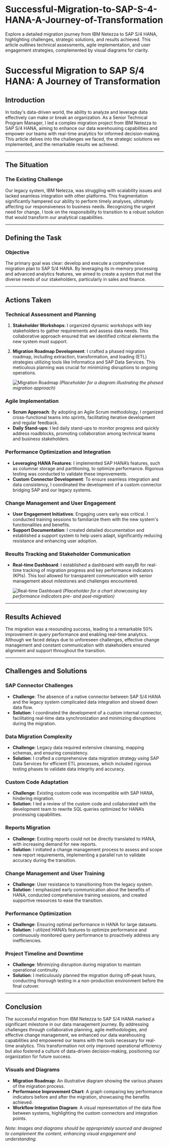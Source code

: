 # Successful-Migration-to-SAP-S-4-HANA-A-Journey-of-Transformation
Explore a detailed migration journey from IBM Netezza to SAP S/4 HANA, highlighting challenges, strategic solutions, and results achieved. This article outlines technical assessments, agile implementation, and user engagement strategies, complemented by visual diagrams for clarity.
# Successful Migration to SAP S/4 HANA: A Journey of Transformation

## Introduction

In today's data-driven world, the ability to analyze and leverage data effectively can make or break an organization. As a Senior Technical Program Manager, I led a complex migration project from IBM Netezza to SAP S/4 HANA, aiming to enhance our data warehousing capabilities and empower our teams with real-time analytics for informed decision-making. This article delves into the challenges we faced, the strategic solutions we implemented, and the remarkable results we achieved.

---

## The Situation

### The Existing Challenge

Our legacy system, IBM Netezza, was struggling with scalability issues and lacked seamless integration with other platforms. This fragmentation significantly hampered our ability to perform timely analyses, ultimately affecting our responsiveness to business needs. Recognizing the urgent need for change, I took on the responsibility to transition to a robust solution that would transform our analytical capabilities.

---

## Defining the Task

### Objective

The primary goal was clear: develop and execute a comprehensive migration plan to SAP S/4 HANA. By leveraging its in-memory processing and advanced analytics features, we aimed to create a system that met the diverse needs of our stakeholders, particularly in sales and finance.

---

## Actions Taken

### Technical Assessment and Planning

1. **Stakeholder Workshops**: I organized dynamic workshops with key stakeholders to gather requirements and assess data needs. This collaborative approach ensured that we identified critical elements the new system must support.
   
2. **Migration Roadmap Development**: I crafted a phased migration roadmap, including extraction, transformation, and loading (ETL) strategies utilizing tools like Informatica and SAP Data Services. This meticulous planning was crucial for minimizing disruptions to ongoing operations.

   ![Migration Roadmap](https://example.com/migration-roadmap-image) *(Placeholder for a diagram illustrating the phased migration approach)*

### Agile Implementation

- **Scrum Approach**: By adopting an Agile Scrum methodology, I organized cross-functional teams into sprints, facilitating iterative development and regular feedback.
- **Daily Stand-ups**: I led daily stand-ups to monitor progress and quickly address roadblocks, promoting collaboration among technical teams and business stakeholders.

### Performance Optimization and Integration

- **Leveraging HANA Features**: I implemented SAP HANA’s features, such as columnar storage and partitioning, to optimize performance. Rigorous testing was conducted to validate these improvements.
- **Custom Connector Development**: To ensure seamless integration and data consistency, I coordinated the development of a custom connector bridging SAP and our legacy systems.

### Change Management and User Engagement

- **User Engagement Initiatives**: Engaging users early was critical. I conducted training sessions to familiarize them with the new system's functionalities and benefits.
- **Support Documentation**: I created detailed documentation and established a support system to help users adapt, significantly reducing resistance and enhancing user adoption.

### Results Tracking and Stakeholder Communication

- **Real-time Dashboard**: I established a dashboard with easyBi for real-time tracking of migration progress and key performance indicators (KPIs). This tool allowed for transparent communication with senior management about milestones and challenges encountered.

   ![Real-time Dashboard](https://example.com/dashboard-image) *(Placeholder for a chart showcasing key performance indicators pre- and post-migration)*

---

## Results Achieved

The migration was a resounding success, leading to a remarkable 50% improvement in query performance and enabling real-time analytics. Although we faced delays due to unforeseen challenges, effective change management and constant communication with stakeholders ensured alignment and support throughout the transition.

---

## Challenges and Solutions

### SAP Connector Challenges

- **Challenge**: The absence of a native connector between SAP S/4 HANA and the legacy system complicated data integration and slowed down data flow.
- **Solution**: I coordinated the development of a custom internal connector, facilitating real-time data synchronization and minimizing disruptions during the migration.

### Data Migration Complexity

- **Challenge**: Legacy data required extensive cleansing, mapping schemas, and ensuring consistency.
- **Solution**: I crafted a comprehensive data migration strategy using SAP Data Services for efficient ETL processes, which included rigorous testing phases to validate data integrity and accuracy.

### Custom Code Adaptation

- **Challenge**: Existing custom code was incompatible with SAP HANA, hindering migration.
- **Solution**: I led a review of the custom code and collaborated with the development team to rewrite SQL queries optimized for HANA’s processing capabilities.

### Reports Migration

- **Challenge**: Existing reports could not be directly translated to HANA, with increasing demand for new reports.
- **Solution**: I initiated a change management process to assess and scope new report requirements, implementing a parallel run to validate accuracy during the transition.

### Change Management and User Training

- **Challenge**: User resistance to transitioning from the legacy system.
- **Solution**: I emphasized early communication about the benefits of HANA, conducted comprehensive training sessions, and created supportive resources to ease the transition.

### Performance Optimization

- **Challenge**: Ensuring optimal performance in HANA for large datasets.
- **Solution**: I utilized HANA’s features to optimize performance and continuously monitored query performance to proactively address any inefficiencies.

### Project Timeline and Downtime

- **Challenge**: Minimizing disruption during migration to maintain operational continuity.
- **Solution**: I meticulously planned the migration during off-peak hours, conducting thorough testing in a non-production environment before the final cutover.

---

## Conclusion

The successful migration from IBM Netezza to SAP S/4 HANA marked a significant milestone in our data management journey. By addressing challenges through collaborative planning, agile methodologies, and effective change management, we enhanced our data warehousing capabilities and empowered our teams with the tools necessary for real-time analytics. This transformation not only improved operational efficiency but also fostered a culture of data-driven decision-making, positioning our organization for future success.

### Visuals and Diagrams

- **Migration Roadmap**: An illustrative diagram showing the various phases of the migration process.
- **Performance Improvement Chart**: A graph comparing key performance indicators before and after the migration, showcasing the benefits achieved.
- **Workflow Integration Diagram**: A visual representation of the data flow between systems, highlighting the custom connectors and integration points.

*Note: Images and diagrams should be appropriately sourced and designed to complement the content, enhancing visual engagement and understanding.*
